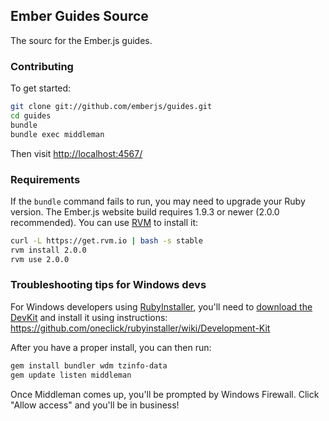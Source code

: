 ## Ember Guides Source

The sourc for the Ember.js guides.

### Contributing

To get started:

``` sh
git clone git://github.com/emberjs/guides.git
cd guides
bundle
bundle exec middleman
```

Then visit [http://localhost:4567/](http://localhost:4567/)

### Requirements

If the `bundle` command fails to run, you may need to upgrade your Ruby version. The Ember.js website build requires 1.9.3 or newer (2.0.0 recommended). You can use [RVM](https://rvm.io/) to install it:

``` sh
curl -L https://get.rvm.io | bash -s stable
rvm install 2.0.0
rvm use 2.0.0
```

### Troubleshooting tips for Windows devs

For Windows developers using [RubyInstaller](http://rubyinstaller.org/), you'll need to [download the DevKit](http://rubyinstaller.org/downloads) and install it using instructions:
https://github.com/oneclick/rubyinstaller/wiki/Development-Kit

After you have a proper install, you can then run:
``` sh
gem install bundler wdm tzinfo-data
gem update listen middleman
```

Once Middleman comes up, you'll be prompted by Windows Firewall. Click "Allow access" and you'll be in business!
